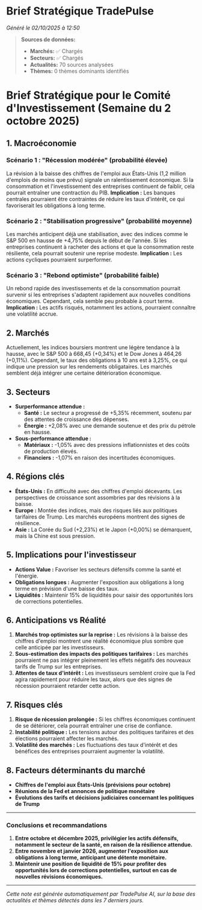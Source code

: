 # Brief Stratégique TradePulse

*Généré le 02/10/2025 à 12:50*

> **Sources de données:**
> - **Marchés:** ✅ Chargés
> - **Secteurs:** ✅ Chargés
> - **Actualités:** 70 sources analysées
> - **Thèmes:** 0 thèmes dominants identifiés

# Brief Stratégique pour le Comité d'Investissement (Semaine du 2 octobre 2025)

## 1. Macroéconomie

### Scénario 1 : "Récession modérée" (probabilité élevée)
La révision à la baisse des chiffres de l'emploi aux États-Unis (1,2 million d'emplois de moins que prévu) signale un ralentissement économique. Si la consommation et l'investissement des entreprises continuent de faiblir, cela pourrait entraîner une contraction du PIB. **Implication :** Les banques centrales pourraient être contraintes de réduire les taux d'intérêt, ce qui favoriserait les obligations à long terme.

### Scénario 2 : "Stabilisation progressive" (probabilité moyenne)
Les marchés anticipent déjà une stabilisation, avec des indices comme le S&P 500 en hausse de +4,75% depuis le début de l'année. Si les entreprises continuent à racheter des actions et que la consommation reste résiliente, cela pourrait soutenir une reprise modeste. **Implication :** Les actions cycliques pourraient surperformer.

### Scénario 3 : "Rebond optimiste" (probabilité faible)
Un rebond rapide des investissements et de la consommation pourrait survenir si les entreprises s'adaptent rapidement aux nouvelles conditions économiques. Cependant, cela semble peu probable à court terme. **Implication :** Les actifs risqués, notamment les actions, pourraient connaître une volatilité accrue.

## 2. Marchés
Actuellement, les indices boursiers montrent une légère tendance à la hausse, avec le S&P 500 à 668,45 (+0,34%) et le Dow Jones à 464,26 (+0,11%). Cependant, le taux des obligations à 10 ans est à 3,25%, ce qui indique une pression sur les rendements obligataires. Les marchés semblent déjà intégrer une certaine détérioration économique.

## 3. Secteurs
- **Surperformance attendue :** 
  - **Santé :** Le secteur a progressé de +5,35% récemment, soutenu par des attentes de croissance des dépenses.
  - **Énergie :** +2,08% avec une demande soutenue et des prix du pétrole en hausse.
- **Sous-performance attendue :**
  - **Matériaux :** -1,05% avec des pressions inflationnistes et des coûts de production élevés.
  - **Financiers :** -1,07% en raison des incertitudes économiques.

## 4. Régions clés
- **États-Unis :** En difficulté avec des chiffres d'emploi décevants. Les perspectives de croissance sont assombries par des révisions à la baisse.
- **Europe :** Montée des indices, mais des risques liés aux politiques tarifaires de Trump. Les marchés européens montrent des signes de résilience.
- **Asie :** La Corée du Sud (+2,23%) et le Japon (+0,00%) se démarquent, mais la Chine est sous pression.

## 5. Implications pour l'investisseur
- **Actions Value :** Favoriser les secteurs défensifs comme la santé et l'énergie.
- **Obligations longues :** Augmenter l'exposition aux obligations à long terme en prévision d'une baisse des taux.
- **Liquidités :** Maintenir 15% de liquidités pour saisir des opportunités lors de corrections potentielles.

## 6. Anticipations vs Réalité
1. **Marchés trop optimistes sur la reprise :** Les révisions à la baisse des chiffres d'emploi montrent une réalité économique plus sombre que celle anticipée par les investisseurs.
2. **Sous-estimation des impacts des politiques tarifaires :** Les marchés pourraient ne pas intégrer pleinement les effets négatifs des nouveaux tarifs de Trump sur les entreprises.
3. **Attentes de taux d'intérêt :** Les investisseurs semblent croire que la Fed agira rapidement pour réduire les taux, alors que des signes de récession pourraient retarder cette action.

## 7. Risques clés
1. **Risque de récession prolongée :** Si les chiffres économiques continuent de se détériorer, cela pourrait entraîner une crise de confiance.
2. **Instabilité politique :** Les tensions autour des politiques tarifaires et des élections pourraient affecter les marchés.
3. **Volatilité des marchés :** Les fluctuations des taux d'intérêt et des bénéfices des entreprises pourraient augmenter la volatilité.

## 8. Facteurs déterminants du marché
- **Chiffres de l'emploi aux États-Unis (prévisions pour octobre)**
- **Réunions de la Fed et annonces de politique monétaire**
- **Évolutions des tarifs et décisions judiciaires concernant les politiques de Trump**

---

### Conclusions et recommandations
1. **Entre octobre et décembre 2025, privilégier les actifs défensifs, notamment le secteur de la santé, en raison de la résilience attendue.**
2. **Entre novembre et janvier 2026, augmenter l'exposition aux obligations à long terme, anticipant une détente monétaire.**
3. **Maintenir une position de liquidité de 15% pour profiter des opportunités lors de corrections potentielles, surtout en cas de nouvelles révisions économiques.**

---

*Cette note est générée automatiquement par TradePulse AI, sur la base des actualités et thèmes détectés dans les 7 derniers jours.*
